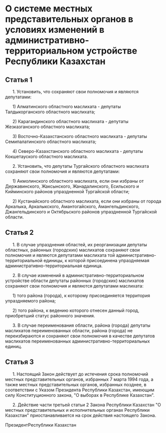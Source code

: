 # О системе местных представительных органов в условиях изменений в административно-территориальном устройстве Республики Казахстан

## Статья 1

      1. Установить, что сохраняют свои полномочия и являются депутатами:

      1) Алматинского областного маслихата - депутаты Талдыкорганского областного маслихата;

      2) Карагандинского областного маслихата - депутаты Жезказганского областного маслихата;

      3) Восточно-Казахстанского областного маслихата - депутаты Семипалатинского областного маслихата;

      4) Северо-Казахстанского областного маслихата - депутаты Кокшетауского областного маслихата.

      2. Установить, что депутаты Тургайского областного маслихата сохраняют свои полномочия и являются депутатами:

      1) Акмолинского областного маслихата, если они избраны от Державинского, Жаксынского, Жанадалинского, Есильского и Кийминского районов упраздненной Тургайской области;

      2) Кустанайского областного маслихата, если они избраны от города Аркалыка, Аркалыкского, Амантогайского, Амангельдинского, Джангельдинского и Октябрьского районов упраздненной Тургайской области.

## Статья 2

      1. В случае упразднения областей, их реорганизации депутаты областных, районных (городских) маслихатов сохраняют свои полномочия и являются депутатами маслихата той административно-территориальной единицы, к которой присоединена упраздняемая административно-территориальная единица.

      2. В случае изменений в административно-территориальном устройстве области депутаты районных (городских) маслихатов сохраняют свои полномочия и являются депутатами маслихата:

      1) того района (города), к которому присоединяется территория упраздняемого района;

      2) того района, к ведению которого отнесен данный город, приобретший статус районного значения.

      3. В случае переименования области, района (города) депутаты маслихатов переименованных области, района (города) не переизбираются и сохраняют свои полномочия в качестве депутатов маслихатов переименованных административно-территориальных единиц.

## Статья 3

      1. Настоящий Закон действует до истечения срока полномочий местных представительных органов, избранных 7 марта 1994 года, а также местных представительных органов, избранных позднее, в соответствии с Указом Президента Республики Казахстан, имеющим силу Конституционного закона, "О выборах в Республике Казахстан".

      2. Действие части третьей статьи 2 Закона Республики Казахстан "О местных представительных и исполнительных органах Республики Казахстан" приостанавливается на срок действия настоящего Закона.

ПрезидентРеспублики Казахстан


